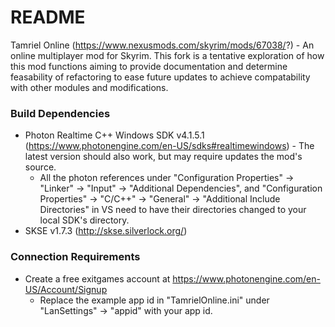 # README #

Tamriel Online (https://www.nexusmods.com/skyrim/mods/67038/?) - An online multiplayer mod for Skyrim.
This fork is a tentative exploration of how this mod functions aiming to provide documentation and determine feasability of refactoring to ease future updates to achieve compatability with other modules and modifications.

### Build Dependencies ###

* Photon Realtime C++ Windows SDK v4.1.5.1 (https://www.photonengine.com/en-US/sdks#realtimewindows) - The latest version should also work, but may require updates the mod's source.
	* All the photon references under "Configuration Properties" -> "Linker" -> "Input" -> "Additional Dependencies", and "Configuration Properties" -> "C/C++" -> "General" -> "Additional Include Directories" in VS need to have their directories changed to your local SDK's directory.
* SKSE v1.7.3 (http://skse.silverlock.org/)

### Connection Requirements ###

* Create a free exitgames account at https://www.photonengine.com/en-US/Account/Signup
	* Replace the example app id in "TamrielOnline.ini" under "LanSettings" -> "appid" with your app id.
